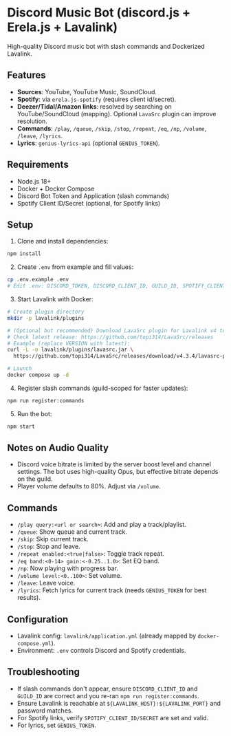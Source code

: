 # Discord Music Bot (discord.js + Erela.js + Lavalink)

High-quality Discord music bot with slash commands and Dockerized Lavalink.

## Features

- **Sources**: YouTube, YouTube Music, SoundCloud.
- **Spotify**: via `erela.js-spotify` (requires client id/secret).
- **Deezer/Tidal/Amazon links**: resolved by searching on YouTube/SoundCloud (mapping). Optional `LavaSrc` plugin can improve resolution.
- **Commands**: `/play`, `/queue`, `/skip`, `/stop`, `/repeat`, `/eq`, `/np`, `/volume`, `/leave`, `/lyrics`.
- **Lyrics**: `genius-lyrics-api` (optional `GENIUS_TOKEN`).

## Requirements

- Node.js 18+
- Docker + Docker Compose
- Discord Bot Token and Application (slash commands)
- Spotify Client ID/Secret (optional, for Spotify links)

## Setup

1. Clone and install dependencies:
```bash
npm install
```

2. Create `.env` from example and fill values:
```bash
cp .env.example .env
# Edit .env: DISCORD_TOKEN, DISCORD_CLIENT_ID, GUILD_ID, SPOTIFY_CLIENT_ID/SECRET (optional), GENIUS_TOKEN (optional)
```

3. Start Lavalink with Docker:
```bash
# Create plugin directory
mkdir -p lavalink/plugins

# (Optional but recommended) Download LavaSrc plugin for Lavalink v4 to improve Spotify/Deezer/Tidal resolution
# Check latest release: https://github.com/topi314/LavaSrc/releases
# Example (replace VERSION with latest):
curl -L -o lavalink/plugins/lavasrc.jar \
  https://github.com/topi314/LavaSrc/releases/download/v4.3.4/lavasrc-plugin-4.3.4.jar

# Launch
docker compose up -d
```

4. Register slash commands (guild-scoped for faster updates):
```bash
npm run register:commands
```

5. Run the bot:
```bash
npm start
```

## Notes on Audio Quality

- Discord voice bitrate is limited by the server boost level and channel settings. The bot uses high-quality Opus, but effective bitrate depends on the guild.
- Player volume defaults to 80%. Adjust via `/volume`.

## Commands

- `/play query:<url or search>`: Add and play a track/playlist.
- `/queue`: Show queue and current track.
- `/skip`: Skip current track.
- `/stop`: Stop and leave.
- `/repeat enabled:<true|false>`: Toggle track repeat.
- `/eq band:<0-14> gain:<-0.25..1.0>`: Set EQ band.
- `/np`: Now playing with progress bar.
- `/volume level:<0..100>`: Set volume.
- `/leave`: Leave voice.
- `/lyrics`: Fetch lyrics for current track (needs `GENIUS_TOKEN` for best results).

## Configuration

- Lavalink config: `lavalink/application.yml` (already mapped by `docker-compose.yml`).
- Environment: `.env` controls Discord and Spotify credentials.

## Troubleshooting

- If slash commands don't appear, ensure `DISCORD_CLIENT_ID` and `GUILD_ID` are correct and you re-ran `npm run register:commands`.
- Ensure Lavalink is reachable at `${LAVALINK_HOST}:${LAVALINK_PORT}` and password matches.
- For Spotify links, verify `SPOTIFY_CLIENT_ID/SECRET` are set and valid.
- For lyrics, set `GENIUS_TOKEN`.
